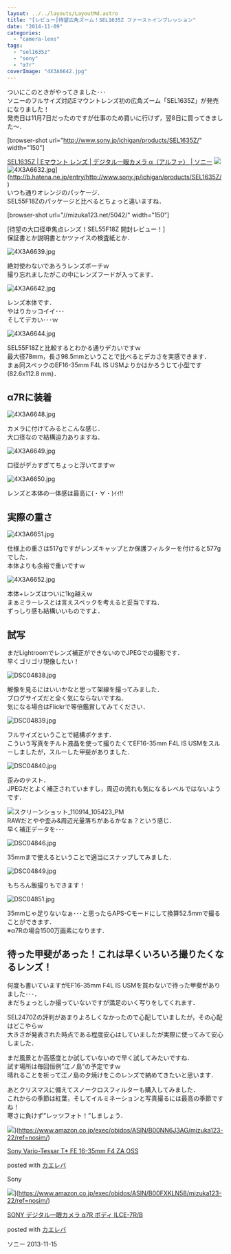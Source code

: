 ```yaml
---
layout: ../../layouts/LayoutMd.astro
title: "[レビュー]待望広角ズーム！SEL1635Z ファーストインプレッション"
date: "2014-11-09"
categories: 
  - "camera-lens"
tags: 
  - "sel1635z"
  - "sony"
  - "α7r"
coverImage: "4X3A6642.jpg"
---
```


ついにこのときがやってきました･･･  
ソニーのフルサイズ対応Eマウントレンズ初の広角ズーム「SEL1635Z」が発売になりました！  
発売日は11月7日だったのですが仕事のため買いに行けず，翌8日に買ってきました～．

\[browser-shot url="http://www.sony.jp/ichigan/products/SEL1635Z/" width="150"\]

[SEL1635Z | Eマウント レンズ | デジタル一眼カメラ α（アルファ） | ソニー](http://www.sony.jp/ichigan/products/SEL1635Z/) ![](/archive/images/4X3A6632.jpg)![4X3A6632.jpg](/archive/images/15127357853_84e9143198_b.jpg)](http://b.hatena.ne.jp/entry/http://www.sony.jp/ichigan/products/SEL1635Z/)  
いつも通りオレンジのパッケージ．  
SEL55F18Zのパッケージと比べるとちょっと違いますね．

\[browser-shot url="//mizuka123.net/5042/" width="150"\]

[待望の大口径単焦点レンズ！SEL55F18Z 開封レビュー！]  
保証書とか説明書とかツァイスの検査紙とか．

![4X3A6639.jpg](/archive/images/15561594897_bf82b6b9ea_b.jpg)
 
絶対使わないであろうレンズポーチｗ  
撮り忘れましたがこの中にレンズフードが入ってます．

![4X3A6642.jpg](/archive/images/15561935850_82d0cd6618_b.jpg)
 
レンズ本体です．  
やはりカッコイイ･･･  
そしてデカい･･･ｗ

![4X3A6644.jpg](/archive/images/15746764135_44bd6c1846_b.jpg)
 
SEL55F18Zと比較するとわかる通りデカいですｗ  
最大径78mm，長さ98.5mmということで比べるとデカさを実感できます．  
まぁ同スペックのEF16-35mm F4L IS USMよりかはかろうじて小型です(82.6x112.8 mm)．

## α7Rに装着

![4X3A6648.jpg](/archive/images/15561606997_db869b566a_b.jpg)
 
カメラに付けてみるとこんな感じ．  
大口径なので結構迫力ありますね．

![4X3A6649.jpg](/archive/images/15748311942_eb45f34aaa_b.jpg)
 
口径がデカすぎてちょっと浮いてますｗ

![4X3A6650.jpg](/archive/images/15744877091_53b4e15f18_b.jpg)
 
レンズと本体の一体感は最高に(・∀・)ｲｲ!!

## 実際の重さ

![4X3A6651.jpg](/archive/images/15561946830_f70c1b3c05_b.jpg)
 
仕様上の重さは517gですがレンズキャップとか保護フィルターを付けると577gでした．  
本体よりも余裕で重いですｗ

![4X3A6652.jpg](/archive/images/15744880581_0dc2f76b4f_b.jpg)
 
本体+レンズはついに1kg越えｗ  
まぁミラーレスとは言えスペックを考えると妥当ですね．  
ずっしり感も結構いいものですよ．

## 試写

まだLightroomでレンズ補正ができないのでJPEGでの撮影です．  
早くゴリゴリ現像したい！

![DSC04838.jpg](/archive/images/15723004536_d2bfbf99f9_b.jpg)
 
解像を見るにはいいかなと思って架線を撮ってみました．  
ブログサイズだと全く気にならないですね．  
気になる場合はFlickrで等倍鑑賞してみてください．

![DSC04839.jpg](/archive/images/15126781664_bae8aa8580_b.jpg)
 
フルサイズということで結構ボケます．  
こういう写真をチルト液晶を使って撮りたくてEF16-35mm F4L IS USMをスルーしましたが，スルーした甲斐がありました．

![DSC04840.jpg](/archive/images/15561306108_97ee3faf33_b.jpg)
 
歪みのテスト．  
JPEGだとよく補正されていますし，周辺の流れも気になるレベルではないようです．

![スクリーンショット_110914_105423_PM](/archive/images/110914_105423_PM.jpg "スクリーンショット_110914_105423_PM")  
RAWだとやや歪み&周辺光量落ちがあるかなぁ？という感じ．  
早く補正データを･･･

![DSC04846.jpg](/archive/images/15746734815_d872cc1084_b.jpg)
 
35mmまで使えるということで適当にスナップしてみました．

![DSC04849.jpg](/archive/images/15561316498_1c9a9e6fa8_b.jpg)
 
もちろん飯撮りもできます！

![DSC04851.jpg](/archive/images/15561918590_9c0f09431f_b.jpg)
 
35mmじゃ足りないなぁ･･･と思ったらAPS-Cモードにして換算52.5mmで撮ることができます．  
※α7Rの場合1500万画素になります．

## 待った甲斐があった！これは早くいろいろ撮りたくなるレンズ！

何度も書いていますがEF16-35mm F4L IS USMを買わないで待った甲斐がありました･･･．  
まだちょっとしか撮っていないですが満足のいく写りをしてくれます．

SEL2470Zの評判があまりよろしくなかったので心配していましたが，その心配はどこやらｗ  
大きさが発表された時点である程度安心はしていましたが実際に使ってみて安心しました．

まだ風景とか高感度とか試していないので早く試してみたいですね．  
試す場所は毎回恒例”江ノ島”の予定ですｗ  
晴れることを祈って江ノ島の夕焼けをこのレンズで納めてきたいと思います．

あとクリスマスに備えてスノークロスフィルターも購入してみました．  
これからの季節は紅葉，そしてイルミネーションと写真撮るには最高の季節ですね！  
寒さに負けず”レッツフォト！”しましょう．

![](/archive/images/31zEYxcGplL._SL160_.jpg)](https://www.amazon.co.jp/exec/obidos/ASIN/B00NN6J3AG/mizuka123-22/ref=nosim/)

[Sony Vario-Tessar T\* FE 16-35mm F4 ZA OSS](https://www.amazon.co.jp/exec/obidos/ASIN/B00NN6J3AG/mizuka123-22/ref=nosim/)

posted with [カエレバ](http://kaereba.com)

Sony

![](/archive/images/41SSfTbp1CL._SL160_.jpg)](https://www.amazon.co.jp/exec/obidos/ASIN/B00FXKLN58/mizuka123-22/ref=nosim/)

[SONY デジタル一眼カメラ α7R ボディ ILCE-7R/B](https://www.amazon.co.jp/exec/obidos/ASIN/B00FXKLN58/mizuka123-22/ref=nosim/)

posted with [カエレバ](http://kaereba.com)

ソニー 2013-11-15
